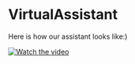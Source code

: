 # VirtualAssistant

Here is how our assistant looks like:)

[![Watch the video]( https://drive.google.com/file/d/1r9QAww7Lsd4fWP9t0--2N14FQVthzHgE/view?usp=sharing)](https://drive.google.com/file/d/1GJM8ppL1e0rfmf4VdGBRH6zVuR-KDRXu/view?usp=sharing)
